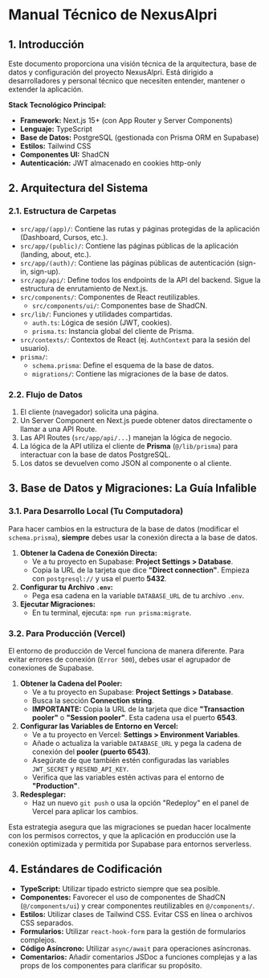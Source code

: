 # Manual Técnico de NexusAlpri

## 1. Introducción

Este documento proporciona una visión técnica de la arquitectura, base de datos y configuración del proyecto NexusAlpri. Está dirigido a desarrolladores y personal técnico que necesiten entender, mantener o extender la aplicación.

**Stack Tecnológico Principal:**
*   **Framework:** Next.js 15+ (con App Router y Server Components)
*   **Lenguaje:** TypeScript
*   **Base de Datos:** PostgreSQL (gestionada con Prisma ORM en Supabase)
*   **Estilos:** Tailwind CSS
*   **Componentes UI:** ShadCN
*   **Autenticación:** JWT almacenado en cookies http-only

## 2. Arquitectura del Sistema

### 2.1. Estructura de Carpetas

*   `src/app/(app)/`: Contiene las rutas y páginas protegidas de la aplicación (Dashboard, Cursos, etc.).
*   `src/app/(public)/`: Contiene las páginas públicas de la aplicación (landing, about, etc.).
*   `src/app/(auth)/`: Contiene las páginas públicas de autenticación (sign-in, sign-up).
*   `src/app/api/`: Define todos los endpoints de la API del backend. Sigue la estructura de enrutamiento de Next.js.
*   `src/components/`: Componentes de React reutilizables.
    *   `src/components/ui/`: Componentes base de ShadCN.
*   `src/lib/`: Funciones y utilidades compartidas.
    *   `auth.ts`: Lógica de sesión (JWT, cookies).
    *   `prisma.ts`: Instancia global del cliente de Prisma.
*   `src/contexts/`: Contextos de React (ej. `AuthContext` para la sesión del usuario).
*   `prisma/`:
    *   `schema.prisma`: Define el esquema de la base de datos.
    *   `migrations/`: Contiene las migraciones de la base de datos.

### 2.2. Flujo de Datos

1.  El cliente (navegador) solicita una página.
2.  Un Server Component en Next.js puede obtener datos directamente o llamar a una API Route.
3.  Las API Routes (`src/app/api/...`) manejan la lógica de negocio.
4.  La lógica de la API utiliza el cliente de **Prisma** (`@/lib/prisma`) para interactuar con la base de datos PostgreSQL.
5.  Los datos se devuelven como JSON al componente o al cliente.

## 3. Base de Datos y Migraciones: La Guía Infalible

### 3.1. Para Desarrollo Local (Tu Computadora)

Para hacer cambios en la estructura de la base de datos (modificar el `schema.prisma`), **siempre** debes usar la conexión directa a la base de datos.

1.  **Obtener la Cadena de Conexión Directa:**
    *   Ve a tu proyecto en Supabase: **Project Settings > Database**.
    *   Copia la URL de la tarjeta que dice **"Direct connection"**. Empieza con `postgresql://` y usa el puerto **5432**.
2.  **Configurar tu Archivo `.env`:**
    *   Pega esa cadena en la variable `DATABASE_URL` de tu archivo `.env`.
3.  **Ejecutar Migraciones:**
    *   En tu terminal, ejecuta: `npm run prisma:migrate`.

### 3.2. Para Producción (Vercel)

El entorno de producción de Vercel funciona de manera diferente. Para evitar errores de conexión (`Error 500`), debes usar el agrupador de conexiones de Supabase.

1.  **Obtener la Cadena del Pooler:**
    *   Ve a tu proyecto en Supabase: **Project Settings > Database**.
    *   Busca la sección **Connection string**.
    *   **IMPORTANTE:** Copia la URL de la tarjeta que dice **"Transaction pooler"** o **"Session pooler"**. Esta cadena usa el puerto **6543**.
2.  **Configurar las Variables de Entorno en Vercel:**
    *   Ve a tu proyecto en Vercel: **Settings > Environment Variables**.
    *   Añade o actualiza la variable `DATABASE_URL` y pega la cadena de conexión del **pooler (puerto 6543)**.
    *   Asegúrate de que también estén configuradas las variables `JWT_SECRET` y `RESEND_API_KEY`.
    *   Verifica que las variables estén activas para el entorno de **"Production"**.
3.  **Redesplegar:**
    *   Haz un nuevo `git push` o usa la opción "Redeploy" en el panel de Vercel para aplicar los cambios.

Esta estrategia asegura que las migraciones se puedan hacer localmente con los permisos correctos, y que la aplicación en producción use la conexión optimizada y permitida por Supabase para entornos serverless.

## 4. Estándares de Codificación

*   **TypeScript:** Utilizar tipado estricto siempre que sea posible.
*   **Componentes:** Favorecer el uso de componentes de ShadCN (`@/components/ui`) y crear componentes reutilizables en `@/components/`.
*   **Estilos:** Utilizar clases de Tailwind CSS. Evitar CSS en línea o archivos CSS separados.
*   **Formularios:** Utilizar `react-hook-form` para la gestión de formularios complejos.
*   **Código Asíncrono:** Utilizar `async/await` para operaciones asíncronas.
*   **Comentarios:** Añadir comentarios JSDoc a funciones complejas y a las props de los componentes para clarificar su propósito.

